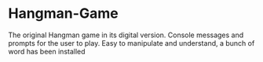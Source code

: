 # Hangman-Game
The original Hangman game in its digital version. Console messages and prompts for the user to play. Easy to manipulate and understand, a bunch of word has been installed
